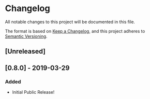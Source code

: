 # Changelog

All notable changes to this project will be documented in this file.

The format is based on [Keep a Changelog](https://keepachangelog.com/en/1.0.0/),
and this project adheres to [Semantic Versioning](https://semver.org/spec/v2.0.0.html).

## [Unreleased]

## [0.8.0] - 2019-03-29

### Added

- Initial Public Release!

[0.0.1]: https://github.com/EatonEM/emcb-udp-master/releases/tag/v0.8.0
